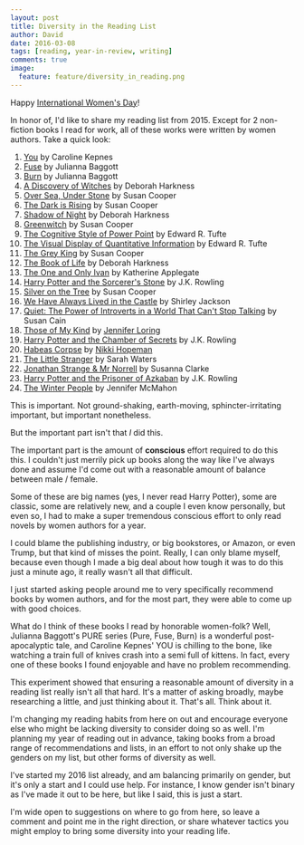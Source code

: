 ```yaml
---
layout: post
title: Diversity in the Reading List
author: David
date: 2016-03-08
tags: [reading, year-in-review, writing]
comments: true
image:
  feature: feature/diversity_in_reading.png
---
```


Happy [International Women's Day](http://www.internationalwomensday.com/)!

In honor of, I'd like to share my reading list from 2015. Except for 2
non-fiction books I read for work, all of these works were written by women
authors. Take a quick look:

1. [You](https://www.goodreads.com/book/show/20821614-you) by Caroline Kepnes
1. [Fuse](https://www.goodreads.com/book/show/9752754-fuse) by Julianna Baggott
1. [Burn](https://www.goodreads.com/book/show/18984702-burn) by Julianna Baggott
1. [A Discovery of Witches](https://www.goodreads.com/book/show/11468955-a-discovery-of-witches)
   by Deborah Harkness
1. [Over Sea, Under Stone](https://www.goodreads.com/book/show/11312.Over_Sea_Under_Stone)
   by Susan Cooper
1. [The Dark is Rising](https://www.goodreads.com/book/show/210329.The_Dark_is_Rising)
   by Susan Cooper
1. [Shadow of Night](https://www.goodreads.com/book/show/16171223-shadow-of-night)
   by Deborah Harkness
1. [Greenwitch](https://www.goodreads.com/book/show/24963.Greenwitch) by Susan
   Cooper
1. [The Cognitive Style of Power Point](https://www.goodreads.com/book/show/742719.The_Cognitive_Style_of_Power_Point)
   by Edward R. Tufte
1. [The Visual Display of Quantitative Information](https://www.goodreads.com/book/show/17744.The_Visual_Display_of_Quantitative_Information)
   by Edward R. Tufte
1. [The Grey King](https://www.goodreads.com/book/show/745955.The_Grey_King) by
   Susan Cooper
1. [The Book of Life](https://www.goodreads.com/book/show/16054217-the-book-of-life)
   by Deborah Harkness
1. [The One and Only Ivan](https://www.goodreads.com/book/show/18635000-the-one-and-only-ivan)
   by Katherine Applegate
1. [Harry Potter and the Sorcerer's Stone](https://www.goodreads.com/book/show/3.Harry_Potter_and_the_Sorcerer_s_Stone)
   by J.K. Rowling
1. [Silver on the Tree](https://www.goodreads.com/book/show/6660638-silver-on-the-tree)
   by Susan Cooper
1. [We Have Always Lived in the Castle](https://www.goodreads.com/book/show/89724.We_Have_Always_Lived_in_the_Castle)
   by Shirley Jackson
1. [Quiet: The Power of Introverts in a World That Can't Stop Talking](https://www.goodreads.com/book/show/8520610-quiet)
   by Susan Cain
1. [Those of My Kind](https://www.goodreads.com/book/show/25521028-those-of-my-kind)
   by [Jennifer Loring](http://jennifertloring.com/)
1. [Harry Potter and the Chamber of Secrets](https://www.goodreads.com/book/show/15881.Harry_Potter_and_the_Chamber_of_Secrets)
   by J.K. Rowling
1. [Habeas Corpse](https://www.goodreads.com/book/show/18702682-habeas-corpse)
   by [Nikki Hopeman](http://nikkihopeman.com/)
1. [The Little Stranger](https://www.goodreads.com/book/show/5598017-the-little-stranger)
   by Sarah Waters
1. [Jonathan Strange & Mr Norrell](https://www.goodreads.com/book/show/14201.Jonathan_Strange_Mr_Norrell)
   by Susanna Clarke
1. [Harry Potter and the Prisoner of Azkaban](https://www.goodreads.com/book/show/5.Harry_Potter_and_the_Prisoner_of_Azkaban)
   by J.K. Rowling
1. [The Winter People](https://www.goodreads.com/book/show/18007535-the-winter-people)
   by Jennifer McMahon

This is important. Not ground-shaking, earth-moving, sphincter-irritating
important, but important nonetheless.

But the important part isn't that _I_ did this.

The important part is the amount of **conscious** effort required to do this
this. I couldn't just merrily pick up books along the way like I've always done
and assume I'd come out with a reasonable amount of balance between male /
female.

Some of these are big names (yes, I never read Harry Potter), some are classic,
some are relatively new, and a couple I even know personally, but even so, I had
to make a super tremendous conscious effort to only read novels by women authors
for a year.

I could blame the publishing industry, or big bookstores, or Amazon, or even
Trump, but that kind of misses the point. Really, I can only blame myself,
because even though I made a big deal about how tough it was to do this just a
minute ago, it really wasn't all that difficult.

I just started asking people around me to very specifically recommend books by
women authors, and for the most part, they were able to come up with good
choices.

What do I think of these books I read by honorable women-folk? Well, Julianna
Baggott's PURE series (Pure, Fuse, Burn) is a wonderful post-apocalyptic tale,
and Caroline Kepnes' YOU is chilling to the bone, like watching a train full of
knives crash into a semi full of kittens. In fact, every one of these books I
found enjoyable and have no problem recommending.

This experiment showed that ensuring a reasonable amount of diversity in a
reading list really isn't all that hard. It's a matter of asking broadly, maybe
researching a little, and just thinking about it. That's all. Think about it.

I'm changing my reading habits from here on out and encourage everyone else who
might be lacking diversity to consider doing so as well. I'm planning my year of
reading out in advance, taking books from a broad range of recommendations and
lists, in an effort to not only shake up the genders on my list, but other forms
of diversity as well.

I've started my 2016 list already, and am balancing primarily on gender, but
it's only a start and I could use help. For instance, I know gender isn't binary
as I've made it out to be here, but like I said, this is just a start.

I'm wide open to suggestions on where to go from here, so leave a comment and
point me in the right direction, or share whatever tactics you might employ to
bring some diversity into your reading life.
